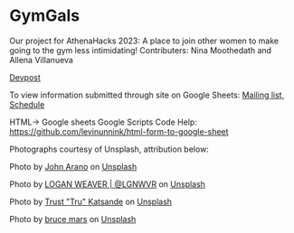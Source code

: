 # GymGals
Our project for AthenaHacks 2023: A place to join other women to make going to the gym less intimidating!
Contributers: Nina Moothedath and Allena Villanueva

<a href="https://devpost.com/software/gymgals">Devpost</a>

To view information submitted through site on Google Sheets:
<a href="https://docs.google.com/spreadsheets/d/1EW93qMpRCmbi-SQlt0n1ttOV1ef0c1AL-qPK0_hToxk/edit#gid=0">Mailing list,</a>
<a href="https://docs.google.com/spreadsheets/d/1l5gIY9o7NAVcmtt36Hir-7WjcxTOw3K-PDm_VN46W3w/edit#gid=0">Schedule</a>


HTML-> Google sheets Google Scripts Code Help: https://github.com/levinunnink/html-form-to-google-sheet

Photographs courtesy of Unsplash, attribution below:

Photo by <a href="https://unsplash.com/@johnarano?utm_source=unsplash&utm_medium=referral&utm_content=creditCopyText">John Arano</a> on <a href="https://unsplash.com/photos/h4i9G-de7Po?utm_source=unsplash&utm_medium=referral&utm_content=creditCopyText">Unsplash</a>
 
Photo by <a href="https://unsplash.com/@lgnwvr?utm_source=unsplash&utm_medium=referral&utm_content=creditCopyText">LOGAN WEAVER | @LGNWVR</a> on <a href="https://unsplash.com/s/photos/gym-women?utm_source=unsplash&utm_medium=referral&utm_content=creditCopyText">Unsplash</a>
 
Photo by <a href="https://unsplash.com/@iamtru?utm_source=unsplash&utm_medium=referral&utm_content=creditCopyText">Trust "Tru" Katsande</a> on <a href="https://unsplash.com/photos/A_ftsTh53lM?utm_source=unsplash&utm_medium=referral&utm_content=creditCopyText">Unsplash</a>
  
Photo by <a href="https://unsplash.com/@brucemars?utm_source=unsplash&utm_medium=referral&utm_content=creditCopyText">bruce mars</a> on <a href="https://unsplash.com/photos/ZXq7xoo98b0?utm_source=unsplash&utm_medium=referral&utm_content=creditCopyText">Unsplash</a>
